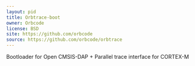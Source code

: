 ```yaml
---
layout: pid
title: Orbtrace-boot
owner: Orbcode
license: BSD
site: https://github.com/orbcode
source: https://github.com/orbcode/orbtrace
---
```

Bootloader for Open CMSIS-DAP + Parallel trace interface for CORTEX-M

